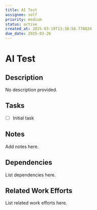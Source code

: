 ```yaml
---
title: AI Test
assignee: self
priority: medium
status: active
created_at: 2025-03-19T13:38:58.778824
due_date: 2025-03-26
---
```


# AI Test

## Description
No description provided.

## Tasks
- [ ] Initial task

## Notes
Add notes here.

## Dependencies
List dependencies here.

## Related Work Efforts
List related work efforts here.